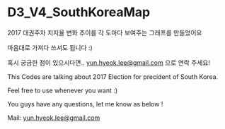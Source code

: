 # D3_V4_SouthKoreaMap

2017 대권주자 지지율 변화 추이를 각 도마다 보여주는 그래프를 만들었어요

마음대로 가져다 쓰셔도 됩니다 :)

혹시 궁금한 점이 있으시다면.. yun.hyeok.lee@gmail.com 으로 연락 주세요!

This Codes are talking about 2017 Election for precident of South Korea.

Feel free to use whenever you want :)

You guys have any questions, let me know as below !

Mail: yun.hyeok.lee@gmail.com
